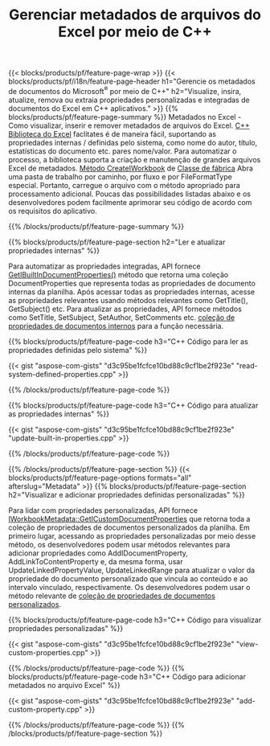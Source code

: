 ﻿---
title: Gerenciar metadados de arquivos do Excel por meio de C++
url: /pt/cpp/metadata/
description: Visualize, adicione, edite, remova ou extraia metadados de arquivos do Excel usando a biblioteca C++
---
{{< blocks/products/pf/feature-page-wrap >}}
{{< blocks/products/pf/i18n/feature-page-header h1="Gerencie os metadados de documentos do Microsoft<sup>&reg;</sup> por meio de C++" h2="Visualize, insira, atualize, remova ou extraia propriedades personalizadas e integradas de documentos do Excel em C++ aplicativos." >}}
{{% blocks/products/pf/feature-page-summary %}}
Metadados no Excel - Como visualizar, inserir e remover metadados de arquivos do Excel. [C++ Biblioteca do Excel](/cells/cpp/) faclitates é de maneira fácil, suportando as propriedades internas / definidas pelo sistema, como nome do autor, título, estatísticas do documento etc. pares nome/valor. Para automatizar o processo, a biblioteca suporta a criação e manutenção de grandes arquivos Excel de metadados. [Método CreateIWorkbook](https://apireference.aspose.com/cells/cpp/class/aspose.cells.factory#a93f7282b976d2a001d44198dedaceee8) de [Classe de fábrica](https://apireference.aspose.com/cells/cpp/class/aspose.cells.factory) Abra uma pasta de trabalho por caminho, por fluxo e por FileFormatType especial. Portanto, carregue o arquivo com o método apropriado para processamento adicional. Poucas das possibilidades listadas abaixo e os desenvolvedores podem facilmente aprimorar seu código de acordo com os requisitos do aplicativo. 
 
{{% /blocks/products/pf/feature-page-summary %}}

{{% blocks/products/pf/feature-page-section h2="Ler e atualizar propriedades internas" %}}

Para automatizar as propriedades integradas, API fornece [GetIBuiltInDocumentProperties()](https://apireference.aspose.com/cells/cpp/class/aspose.cells.metadata.i_workbook_metadata) método que retorna uma coleção DocumentProperties que representa todas as propriedades de documento internas da planilha. Após acessar todas as propriedades internas, acesse as propriedades relevantes usando métodos relevantes como GetTitle(), GetSubject() etc. Para atualizar as propriedades, API fornece métodos como SetTitle, SetSubject, SetAuthor, SetComments etc. [coleção de propriedades de documentos internos](https://apireference.aspose.com/cells/cpp/class/aspose.cells.properties.i_built_in_document_property_collection) para a função necessária.

{{% blocks/products/pf/feature-page-code h3="C++ Código para ler as propriedades definidas pelo sistema" %}}

{{< gist "aspose-com-gists" "d3c95be1fcfce10bd88c9cf1be2f923e" "read-system-defined-properties.cpp" >}}

{{% /blocks/products/pf/feature-page-code %}}

{{% blocks/products/pf/feature-page-code h3="C++ Código para atualizar as propriedades internas" %}}

{{< gist "aspose-com-gists" "d3c95be1fcfce10bd88c9cf1be2f923e" "update-built-in-properties.cpp" >}}

{{% /blocks/products/pf/feature-page-code %}}


{{% /blocks/products/pf/feature-page-section %}}
{{< blocks/products/pf/feature-page-options formats="all" afterslug="Metadata" >}}
{{% blocks/products/pf/feature-page-section h2="Visualizar e adicionar propriedades definidas personalizadas" %}}

Para lidar com propriedades personalizadas, API fornece [IWorkbookMetadata::GetICustomDocumentProperties](https://apireference.aspose.com/cells/cpp/class/aspose.cells.metadata.i_workbook_metadata#a69f0226813ce18c03ebc13b8ca691e79) que retorna toda a coleção de propriedades de documentos personalizados da planilha. Em primeiro lugar, acessando as propriedades personalizadas por meio desse método, os desenvolvedores podem usar métodos relevantes para adicionar propriedades como AddIDocumentProperty, AddLinkToContentProperty e, da mesma forma, usar UpdateLinkedPropertyValue, UpdateLinkedRange para atualizar o valor da propriedade do documento personalizado que vincula ao conteúdo e ao intervalo vinculado, respectivamente. Os desenvolvedores podem usar o método relevante de [coleção de propriedades de documentos personalizados](https://apireference.aspose.com/cells/cpp/class/aspose.cells.properties.i_custom_document_property_collection).

{{% blocks/products/pf/feature-page-code h3="C++ Código para visualizar propriedades personalizadas" %}}

{{< gist "aspose-com-gists" "d3c95be1fcfce10bd88c9cf1be2f923e" "view-custom-properties.cpp" >}}

{{% /blocks/products/pf/feature-page-code %}}
{{% blocks/products/pf/feature-page-code h3="C++ Código para adicionar metadados no arquivo Excel" %}}

{{< gist "aspose-com-gists" "d3c95be1fcfce10bd88c9cf1be2f923e" "add-custom-property.cpp" >}}

{{% /blocks/products/pf/feature-page-code %}}
{{% /blocks/products/pf/feature-page-section %}}